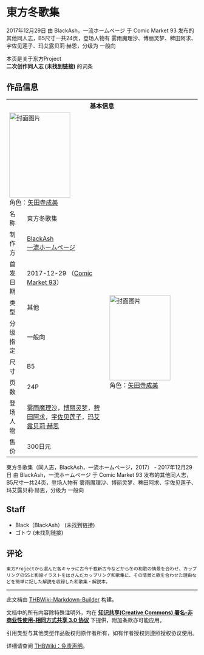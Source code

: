 # 東方冬歌集

<!-- source html: G:\repos\THBWiki-Markdown-Builder\THBWikiMarkdown\Temp\main\d\d6\ns0%3A%E6%9D%B1%E6%96%B9%E5%86%AC%E6%AD%8C%E9%9B%86.html -->

2017年12月29日 由 BlackAsh，一流ホームページ 于 Comic Market 93 发布的其他同人志，B5尺寸一共24页，登场人物有 雾雨魔理沙、博丽灵梦、稗田阿求、宇佐见莲子、玛艾露贝莉·赫恩，分级为 一般向

本页是关于东方Project  
 **二次创作同人志 (未找到链接)** 的词条

## 作品信息

<table><tbody><tr><th colspan="3">基本信息</th></tr><tr><td class="cover-artwork-mobile" colspan="2"><a href="./文件-東方冬歌集封面.jpg.md" class="image" title="封面图片"><img alt="封面图片" src="https://upload.thwiki.cc/thumb/6/69/%E6%9D%B1%E6%96%B9%E5%86%AC%E6%AD%8C%E9%9B%86%E5%B0%81%E9%9D%A2.jpg/160px-%E6%9D%B1%E6%96%B9%E5%86%AC%E6%AD%8C%E9%9B%86%E5%B0%81%E9%9D%A2.jpg" decoding="async" loading="lazy" width="160" height="224" srcset="https://upload.thwiki.cc/thumb/6/69/%E6%9D%B1%E6%96%B9%E5%86%AC%E6%AD%8C%E9%9B%86%E5%B0%81%E9%9D%A2.jpg/240px-%E6%9D%B1%E6%96%B9%E5%86%AC%E6%AD%8C%E9%9B%86%E5%B0%81%E9%9D%A2.jpg 1.5x, https://upload.thwiki.cc/thumb/6/69/%E6%9D%B1%E6%96%B9%E5%86%AC%E6%AD%8C%E9%9B%86%E5%B0%81%E9%9D%A2.jpg/320px-%E6%9D%B1%E6%96%B9%E5%86%AC%E6%AD%8C%E9%9B%86%E5%B0%81%E9%9D%A2.jpg 2x" data-file-width="518" data-file-height="725"></a><div class="cover-char">角色：<a href="./矢田寺成美.md" title="矢田寺成美">矢田寺成美</a></div></td>
</tr><tr><td class="label">名称</td><td colspan="2"> 東方冬歌集 </td></tr><tr><td class="label">制作方</td><td><a href="./BlackAsh.md" title="BlackAsh">BlackAsh</a><br><a href="./一流ホームページ.md" title="一流ホームページ">一流ホームページ</a></td><td class="cover-artwork" rowspan="8" style="min-width:224px;"><a href="./文件-東方冬歌集封面.jpg.md" class="image" title="封面图片"><img alt="封面图片" src="https://upload.thwiki.cc/thumb/6/69/%E6%9D%B1%E6%96%B9%E5%86%AC%E6%AD%8C%E9%9B%86%E5%B0%81%E9%9D%A2.jpg/160px-%E6%9D%B1%E6%96%B9%E5%86%AC%E6%AD%8C%E9%9B%86%E5%B0%81%E9%9D%A2.jpg" decoding="async" loading="lazy" width="160" height="224" srcset="https://upload.thwiki.cc/thumb/6/69/%E6%9D%B1%E6%96%B9%E5%86%AC%E6%AD%8C%E9%9B%86%E5%B0%81%E9%9D%A2.jpg/240px-%E6%9D%B1%E6%96%B9%E5%86%AC%E6%AD%8C%E9%9B%86%E5%B0%81%E9%9D%A2.jpg 1.5x, https://upload.thwiki.cc/thumb/6/69/%E6%9D%B1%E6%96%B9%E5%86%AC%E6%AD%8C%E9%9B%86%E5%B0%81%E9%9D%A2.jpg/320px-%E6%9D%B1%E6%96%B9%E5%86%AC%E6%AD%8C%E9%9B%86%E5%B0%81%E9%9D%A2.jpg 2x" data-file-width="518" data-file-height="725"></a><div class="cover-char">角色：<a href="./矢田寺成美.md" title="矢田寺成美">矢田寺成美</a></div></td>
</tr><tr><td class="label">首发日期</td><td>2017-12-29&#160;（<a href="/展会作品列表?e=Comic+Market%2393">Comic Market 93</a>）</td></tr><tr><td class="label">类型</td><td>其他</td></tr><tr><td class="label">分级指定</td><td>一般向</td></tr><tr><td class="label">尺寸</td><td>B5</td></tr><tr><td class="label">页数</td><td>24P</td></tr><tr><td class="label">登场人物</td><td><a href="./雾雨魔理沙.md" title="雾雨魔理沙">雾雨魔理沙</a>，<a href="./博丽灵梦.md" title="博丽灵梦">博丽灵梦</a>，<a href="./稗田阿求.md" title="稗田阿求">稗田阿求</a>，<a href="./宇佐见莲子.md" title="宇佐见莲子">宇佐见莲子</a>，<a href="./玛艾露贝莉·赫恩.md" title="玛艾露贝莉·赫恩">玛艾露贝莉·赫恩</a></td></tr><tr><td class="label">售价</td><td>300日元</td></tr></tbody></table>

東方冬歌集（同人志，BlackAsh，一流ホームページ，2017） - 2017年12月29日 由 BlackAsh，一流ホームページ 于 Comic Market 93 发布的其他同人志，B5尺寸一共24页，登场人物有 雾雨魔理沙、博丽灵梦、稗田阿求、宇佐见莲子、玛艾露贝莉·赫恩，分级为 一般向

## Staff
- Black（BlackAsh） (未找到链接)
- ゴトウ (未找到链接)


## 评论
```
東方Projectから選んだ各キャラに古今千載新古今などから冬の和歌の情景を合わせ、カップリングのSSと影絵イラストをはさんだカップリング和歌集に、その情景と歌を合わせた理由などを簡単に記した解説を収録した和歌集・解説本。
```

  
  

  





---

此文档由 [THBWiki-Markdown-Builder](https://github.com/Delsin-Yu/THBWiki-Markdown-Builder) 构建。

文档中的所有内容除特殊注明外，均在 [**知识共享(Creative Commons) 署名-非商业性使用-相同方式共享 3.0 协议**](https://creativecommons.org/licenses/by-sa/3.0/deed.zh-hans) 下提供，附加条款亦可能应用。

引用类型与其他类型作品版权归原作者所有，如有作者授权则遵照授权协议使用。

详细请查阅 [THBWiki：免责声明](https://thbwiki.cc/THBWiki:%E5%85%8D%E8%B4%A3%E5%A3%B0%E6%98%8E)。


